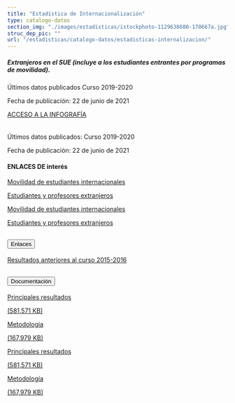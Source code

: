 ```yaml
---
title: "Estadística de Internacionalización"
type: catalogo-datos
section_img: "./images/estadisticas/istockphoto-1129638600-170667a.jpg"
struc_dep_pic: ""
url: "/estadisticas/catalogo-datos/estadisticas-internalizacion/"
---            
```

<div class="row">
    <div class="col-lg-4 info_prev_card">
        <div class="card">
            <div class="card-body">
                <h5 class="card-title">Extranjeros en el SUE (incluye a los estudiantes entrantes por programas de movilidad).</h5>
                    <div class="content">
                        <div class="text">
                            <p class="text">Últimos datos publicados Curso 2019-2020</p>
                            <p class="text">Fecha de publicación: 22 de junio de 2021</p>
                        </div>                                
                    </div>
            <div class="col-12 box_buttons">
                <a href="https://public.tableau.com/views/Extranjeros_EI19/Infografia?%3AVizHome=no&%3Aembed=true#6" type="button" class="btn btn_outline_blue" target="_blank">
                   ACCESO A LA INFOGRAFÍA 
                <i class="icon far fa-images"></i>
                <i class="hover_icon far fa-images"></i>
                </a>
            </div>
        </div>
    </div>
</div>
<div class="col-lg-8 card_img card_img_ip">
	<div class="card_content_img">
		<div class="img img-fluid" style="background: url('{{<siteurl>}}/images/estadisticas/Infografia.png');"></div>
		</div>
    </div>
</div>
<br><br>  
Últimos datos publicados: Curso 2019-2020

Fecha de publicación: 22 de junio de 2021  
<article id="section_sub_title" class="pt-0">
        <div class="container container-xl">
            <div class="row">
                <div class="col-12 subtitle d-flex align-content-center">
				    <i class="far fa-external-link d-none d-lg-inline-block"></i>
                    <i class="far fa-external-link d-block d-lg-none"></i>
                    <h4>ENLACES DE interés</h4>
                </div>
            </div>
        </div>
    </article>
<!--cartas -->  
<section>
        <article id="section_box_cards_blue" class="cards_box_custom mb-120">
            <div class="container container-xl">
                <div class="row">
                    <div class="col-lg-4 col-xl-3 mr-card-hover"> <!-- la primera carta -->
                        <a href="http://estadisticas.mecd.gob.es/EducaDynPx/educabase/index.htm?type=pcaxis&path=/Universitaria/Internacionalizacion/2020/Estudiantes_Internacionales/&file=pcaxis" class="card card-img " target="_blank">
                            <div class="box_icon">
                                <div class="img" style="background-image: url('{{<siteurl>}}images/Grupo_621.png');"></div>
                            </div>
                            <div class="card-body">
                                <p class="card-text card-text-blue">Movilidad de estudiantes internacionales <i class="icon fas fa-external-link-alt"></i></p>
                            </div>
                        </a>
                    </div> <!-- el final de la primera carta -->
                    <div class="col-lg-4 col-xl-3 mr-card-hover"> <!-- la segubda carta -->
                        <a href="http://estadisticas.mecd.gob.es/EducaDynPx/educabase/index.htm?type=pcaxis&path=/Universitaria/Internacionalizacion/2020/Estudiantes_Profesores_Extranjeros/&file=pcaxis" class="card card-img " target="_blank">
                            <div class="box_icon">
                                <div class="img" style="background-image: url('{{<siteurl>}}images/Grupo_622.png');"></div>
                            </div>
                            <div class="card-body">
                                <p class="card-text card-text-blue">Estudiantes y profesores extranjeros <i class="icon fas fa-external-link-alt"></i></p>
                            </div>
                        </a>
                    </div> <!-- el final de la segunda carta -->
				</div>
			</div>
        </div>
    </article>
</section>
   <section>
        <article id="section_box_cards_blue_slider_img">
            <div class="container">
                <div class="row">
                <div class="col-12">
                    <div class="swiper" id="slider_cardsBlue">
                        <div class="swiper-wrapper">
                            <div class="swiper-slide"> <!-- la primera carta -->
                                <a href="http://estadisticas.mecd.gob.es/EducaDynPx/educabase/index.htm?type=pcaxis&path=/Universitaria/Internacionalizacion/2020/Estudiantes_Internacionales/&file=pcaxis" class="card card-img" target="_blank">
                                    <div class="box_icon">
                                        <div class="img" style="background-image: url('background-image: url('{{<siteurl>}}images/Grupo_621.png');"></div>
                                    </div>
                                    <div class="card-body">
                                        <p class="card-text card-text-blue">Movilidad de estudiantes internacionales <i class="fas fa-external-link-alt"></i></p>
                                    </div>
                                </a>
                            </div> <!-- el final de la primera carta -->
                            <div class="swiper-slide"> <!-- la segunda carta -->
                                <a href="http://estadisticas.mecd.gob.es/EducaDynPx/educabase/index.htm?type=pcaxis&path=/Universitaria/Internacionalizacion/2020/Estudiantes_Profesores_Extranjeros/&file=pcaxis" class="card card-img" target="_blank">
                                    <div class="box_icon">
                                        <div class="img" style="background-image: url('{{<siteurl>}}images/Grupo_622.png');"></div>
                                    </div>
                                    <div class="card-body">
                                        <p class="card-text card-text-blue">Estudiantes y profesores extranjeros <i class="fas fa-external-link-alt"></i></p>
                                    </div>
                                </a>
                            </div> <!-- el final de la segunda carta -->
						</div>
                        <div class="swiper-pagination"></div>
                    </div>
                </div>
            </div>
            </div>
        </article>
    </section>
<!-- / cartas -->      
<section>
        <article>
            <div class="container">
                <div class="row justify-content-md-center">
                    <div class="col-md-10 content_collapse">
                        <div class="accordion accordion_alt" id="accordeonAlt">
                            <div class="accordion-item">
                                <h2 class="accordion-header" id="accordionAltHeading1">
                                    <button class="accordion-button expanded" type="button" data-bs-toggle="collapse" data-bs-target="#accordionAlt1" aria-expanded="false" aria-controls="accordionAlt1">
                                        <span class="icon"><i class="fas fa-link"></i></span>Enlaces
                                    </button>
                                </h2>
                                <div id="accordionAlt1" class="accordion-collapse collapse show" aria-labelledby="accordionAltHeading1">
                                    <div class="accordion-body">
                                        <div id="section_link">
                                            <div class="container-fluid sp">
                                                <div class="row w-100">
                                                    <div class="col-12">
                                                        <a href="https://www.educacionyfp.gob.es/servicios-al-ciudadano/estadisticas/universitaria/estadisticas/alumnado-copia/hasta-2014.html" class="btn btn_link_icon" target="_blank">Resultados anteriores al curso 2015-2016 <i class="fas fa-external-link-alt"></i></a>
                                                    </div>
                                                </div>
											</div>
										</div>
									</div>
								</div>
							</div>
						</div>
					</div>
				</div>
                <div class="row justify-content-md-center">
                    <div class="col-md-10 content_collapse">
                        <div class="accordion accordion_alt" id="accordeonAlt">
                            <div class="accordion-item">
                                <h2 class="accordion-header" id="accordionAltHeading2">
                                    <button class="accordion-button expanded" type="button" data-bs-toggle="collapse" data-bs-target="#accordionAlt2" aria-expanded="false" aria-controls="accordionAlt2">
                                        <span class="icon"><i class="fas fa-file-pdf"></i></span>Documentación
                                    </button>
                                </h2>
                                <div id="accordionAlt2" class="accordion-collapse collapse show" aria-labelledby="accordionAltHeading2">
                                    <div class="accordion-body">
                                        <div id="section_link">
											<div class="container-fluid sp">
                                                <div class="row w-100">
                                                    <div class="col-lg-12 cards_download_cnt">
                                                        <div class="row jcc_mobile">
                                                            <div class="download_card">
                                                                <a class="card" href="{{<siteurl>}}documentos/pdf/estadisticas/Principales_resultados_1920.pdf" target="_blank">
                                                                    <div class="card-header">
                                                                        <i class="fal fa-download"></i>
                                                                    </div>
                                                                    <div class="card-body">
                                                                        <p class="text_body">Principales resultados</p>
                                                                        <p class="text_file">
                                                                            <i class="fal fa-file-pdf pdf_icon"></i>
                                                                            (581,571 KB)
                                                                        </p>
                                                                    </div>
                                                                </a>
                                                            </div>
                                                            <div class="download_card">
                                                                <a class="card" href="{{<siteurl>}}documentos/pdf/estadisticas/PpalesResulEEU.pdf" target="_blank">
                                                                    <div class="card-header">
                                                                        <i class="fal fa-download"></i>
                                                                    </div>
                                                                    <div class="card-body">
                                                                        <p class="text_body">Metodología</p>
                                                                        <p class="text_file">
                                                                            <i class="fal fa-file-pdf pdf_icon"></i> (167,979 KB)
                                                                        </p>
                                                                    </div>
                                                                </a>
                                                            </div>
														</div>
                                                    </div>
<!-- MOBILE VERSION WITH SLIDER -->
                                                    <div class="col-12" id="section_box_download_card_slider">
                                                        <div class="swiper" id="slider_download_archive">
                                                          <div class="swiper-wrapper">
                                                            <div class="swiper-slide">
                                                                <div class="download_card">
                                                                    <a class="card" href="{{<siteurl>}}documentos/pdf/estadisticas/Principales_resultados_1920.pdf" target="_blank">
                                                                        <div class="card-header">
                                                                            <i class="fal fa-download"></i>
                                                                        </div>
                                                                        <div class="card-body">
                                                                            <p class="text_body">Principales resultados</p>
                                                                            <p class="text_file">
                                                                                <i class="fal fa-file-pdf pdf_icon"></i> 
                                                                                 (581,571 KB)
                                                                            </p>
                                                                        </div>
                                                                    </a>
                                                                </div>
                                                            </div>
                                                            <div class="swiper-slide">
                                                                <div class="download_card">
                                                                    <a class="card" href="{{<siteurl>}}documentos/pdf/estadisticas/PpalesResulEEU.pdf" target="_blank">
                                                                        <div class="card-header">
                                                                            <i class="fal fa-download"></i>
                                                                        </div>
                                                                        <div class="card-body">
                                                                            <p class="text_body">Metodología</p>
                                                                            <p class="text_file">
                                                                                <i class="fal fa-file-pdf pdf_icon"></i> 
                                                                                 (167,979 KB)
                                                                            </p>
                                                                        </div>
                                                                    </a>
                                                                </div>
                                                            </div>
															</div>
                                                          <div class="swiper-pagination"></div>
                                                        </div>
                                                    </div>
                                                </div>
                                            </div>
                                        </div>
                                    </div>
                                </div>
                          </div>
		</article> 
</section>
	